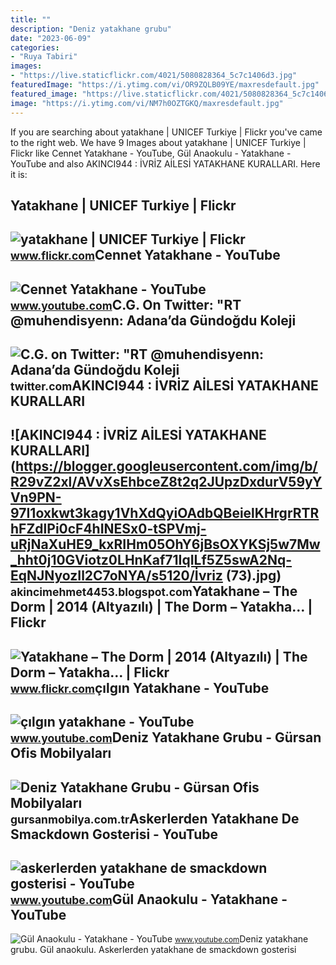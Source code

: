 ```yaml
---
title: ""
description: "Deniz yatakhane grubu"
date: "2023-06-09"
categories:
- "Ruya Tabiri"
images:
- "https://live.staticflickr.com/4021/5080828364_5c7c1406d3.jpg"
featuredImage: "https://i.ytimg.com/vi/OR9ZQLB09YE/maxresdefault.jpg"
featured_image: "https://live.staticflickr.com/4021/5080828364_5c7c1406d3.jpg"
image: "https://i.ytimg.com/vi/NM7h0OZTGKQ/maxresdefault.jpg"
---
```


If you are searching about yatakhane | UNICEF Turkiye | Flickr you've came to the right web. We have 9 Images about yatakhane | UNICEF Turkiye | Flickr like Cennet Yatakhane - YouTube, Gül Anaokulu - Yatakhane - YouTube and also AKINCI944 : İVRİZ AİLESİ YATAKHANE KURALLARI. Here it is:

Yatakhane | UNICEF Turkiye | Flickr
-----------------------------------

 ![yatakhane | UNICEF Turkiye | Flickr](https://live.staticflickr.com/4021/5080828364_5c7c1406d3.jpg) <small>www.flickr.com</small>Cennet Yatakhane - YouTube
--------------------------

 ![Cennet Yatakhane - YouTube](https://i.ytimg.com/vi/OR9ZQLB09YE/maxresdefault.jpg) <small>www.youtube.com</small>C.G. On Twitter: "RT @muhendisyenn: Adana’da Gündoğdu Koleji
------------------------------------------------------------

 ![C.G. on Twitter: "RT @muhendisyenn: Adana’da Gündoğdu Koleji](https://pbs.twimg.com/media/FoS8oxmXoAczT_g.jpg) <small>twitter.com</small>AKINCI944 : İVRİZ AİLESİ YATAKHANE KURALLARI
--------------------------------------------

 ![AKINCI944 : İVRİZ AİLESİ YATAKHANE KURALLARI](https://blogger.googleusercontent.com/img/b/R29vZ2xl/AVvXsEhbceZ8t2q2JUpzDxdurV59yYVn9PN-97I1oxkwt3kagy1VhXdQyiOAdbQBeielKHrgrRTRhFZdlPi0cF4hINESx0-tSPVmj-uRjNaXuHE9_kxRIHm05OhY6jBsOXYKSj5w7Mw_hht0j10GViotz0LHnKaf71IqILf5Z5swA2Nq-EqNJNyozIl2C7oNYA/s5120/İvriz (73).jpg) <small>akincimehmet4453.blogspot.com</small>Yatakhane – The Dorm | 2014 (Altyazılı) | The Dorm – Yatakha… | Flickr
----------------------------------------------------------------------

 ![Yatakhane – The Dorm | 2014 (Altyazılı) | The Dorm – Yatakha… | Flickr](https://live.staticflickr.com/1491/23626528714_f65beb8314.jpg) <small>www.flickr.com</small>çılgın Yatakhane - YouTube
--------------------------

 ![çılgın yatakhane - YouTube](https://i.ytimg.com/vi/NM7h0OZTGKQ/maxresdefault.jpg) <small>www.youtube.com</small>Deniz Yatakhane Grubu - Gürsan Ofis Mobilyaları
-----------------------------------------------

 ![Deniz Yatakhane Grubu - Gürsan Ofis Mobilyaları](https://gursanmobilya.com.tr/wp-content/uploads/2020/10/deniz-yatakhane-grubu-1.jpg) <small>gursanmobilya.com.tr</small>Askerlerden Yatakhane De Smackdown Gosterisi - YouTube
------------------------------------------------------

 ![askerlerden yatakhane de smackdown gosterisi - YouTube](https://i.ytimg.com/vi/dy2r9cyvmMw/hq2.jpg) <small>www.youtube.com</small>Gül Anaokulu - Yatakhane - YouTube
----------------------------------

 ![Gül Anaokulu - Yatakhane - YouTube](https://i.ytimg.com/vi/4kLswimuiB8/maxresdefault.jpg) <small>www.youtube.com</small>Deniz yatakhane grubu. Gül anaokulu. Askerlerden yatakhane de smackdown gosterisi
